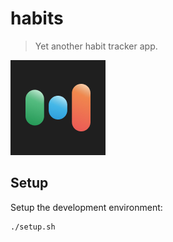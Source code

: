 #  habits

> Yet another habit tracker app.

![app icon](https://github.com/ca057/habits/blob/main/Habits/Assets.xcassets/AppIcon.appiconset/iPad_App_76_2x.png "app icon")

## Setup

Setup the development environment:

```sh
./setup.sh
```
